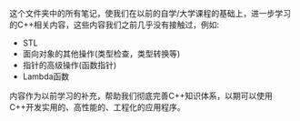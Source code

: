 这个文件夹中的所有笔记，使我们在以前的自学/大学课程的基础上，进一步学习的C++相关内容，这些内容我们之前几乎没有接触过，例如:

- STL
- 面向对象的其他操作(类型检查，类型转换等)
- 指针的高级操作(函数指针)
- Lambda函数

内容作为以前学习的补充，帮助我们彻底完善C++知识体系，以期可以使用C++开发实用的、高性能的、工程化的应用程序。